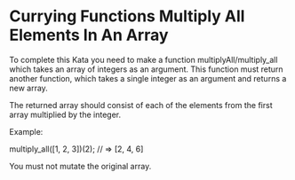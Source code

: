# Currying Functions Multiply All Elements In An Array

To complete this Kata you need to make a function multiplyAll/multiply_all which takes an array of integers as an argument. This function must return another function, which takes a single integer as an argument and returns a new array.

The returned array should consist of each of the elements from the first array multiplied by the integer.

Example:

multiply_all([1, 2, 3])(2); // => [2, 4, 6]

You must not mutate the original array.
